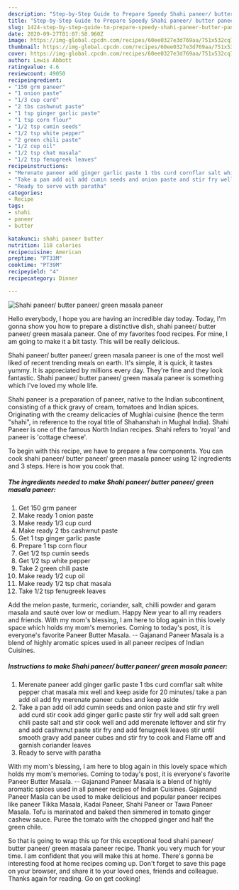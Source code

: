 ```yaml
---
description: "Step-by-Step Guide to Prepare Speedy Shahi paneer/ butter paneer/ green masala paneer"
title: "Step-by-Step Guide to Prepare Speedy Shahi paneer/ butter paneer/ green masala paneer"
slug: 1424-step-by-step-guide-to-prepare-speedy-shahi-paneer-butter-paneer-green-masala-paneer
date: 2020-09-27T01:07:50.960Z
image: https://img-global.cpcdn.com/recipes/60ee0327e3d769aa/751x532cq70/shahi-paneer-butter-paneer-green-masala-paneer-recipe-main-photo.jpg
thumbnail: https://img-global.cpcdn.com/recipes/60ee0327e3d769aa/751x532cq70/shahi-paneer-butter-paneer-green-masala-paneer-recipe-main-photo.jpg
cover: https://img-global.cpcdn.com/recipes/60ee0327e3d769aa/751x532cq70/shahi-paneer-butter-paneer-green-masala-paneer-recipe-main-photo.jpg
author: Lewis Abbott
ratingvalue: 4.6
reviewcount: 49050
recipeingredient:
- "150 grm paneer"
- "1 onion paste"
- "1/3 cup curd"
- "2 tbs cashwnut paste"
- "1 tsp ginger garlic paste"
- "1 tsp corn flour"
- "1/2 tsp cumin seeds"
- "1/2 tsp white pepper"
- "2 green chili paste"
- "1/2 cup oil"
- "1/2 tsp chat masala"
- "1/2 tsp fenugreek leaves"
recipeinstructions:
- "Merenate paneer add ginger garlic paste 1 tbs curd cornflar salt white pepper chat masala mix well and keep aside for 20 minutes/ take a pan add oil add fry merenate paneer cubes and keep aside"
- "Take a pan add oil add cumin seeds and onion paste and stir fry well add curd stir cook add ginger garlic paste stir fry well add salt green chili paste salt and stir cook well and add merenate leftover and stir fry and add cashwnut paste stir fry and add fenugreek leaves stir until smooth gravy add paneer cubes and stir fry to cook and Flame off and garnish coriander leaves"
- "Ready to serve with paratha"
categories:
- Recipe
tags:
- shahi
- paneer
- butter

katakunci: shahi paneer butter 
nutrition: 118 calories
recipecuisine: American
preptime: "PT33M"
cooktime: "PT39M"
recipeyield: "4"
recipecategory: Dinner

---
```



![Shahi paneer/ butter paneer/ green masala paneer](https://img-global.cpcdn.com/recipes/60ee0327e3d769aa/751x532cq70/shahi-paneer-butter-paneer-green-masala-paneer-recipe-main-photo.jpg)

Hello everybody, I hope you are having an incredible day today. Today, I'm gonna show you how to prepare a distinctive dish, shahi paneer/ butter paneer/ green masala paneer. One of my favorites food recipes. For mine, I am going to make it a bit tasty. This will be really delicious.

Shahi paneer/ butter paneer/ green masala paneer is one of the most well liked of recent trending meals on earth. It's simple, it is quick, it tastes yummy. It is appreciated by millions every day. They're fine and they look fantastic. Shahi paneer/ butter paneer/ green masala paneer is something which I've loved my whole life.

Shahi paneer is a preparation of paneer, native to the Indian subcontinent, consisting of a thick gravy of cream, tomatoes and Indian spices. Originating with the creamy delicacies of Mughlai cuisine (hence the term &#34;shahi&#34;, in reference to the royal title of Shahanshah in Mughal India). Shahi Paneer is one of the famous North Indian recipes. Shahi refers to &#39;royal &#39;and paneer is &#39;cottage cheese&#39;.


To begin with this recipe, we have to prepare a few components. You can cook shahi paneer/ butter paneer/ green masala paneer using 12 ingredients and 3 steps. Here is how you cook that.

<!--inarticleads1-->

##### The ingredients needed to make Shahi paneer/ butter paneer/ green masala paneer:

1. Get 150 grm paneer
1. Make ready 1 onion paste
1. Make ready 1/3 cup curd
1. Make ready 2 tbs cashwnut paste
1. Get 1 tsp ginger garlic paste
1. Prepare 1 tsp corn flour
1. Get 1/2 tsp cumin seeds
1. Get 1/2 tsp white pepper
1. Take 2 green chili paste
1. Make ready 1/2 cup oil
1. Make ready 1/2 tsp chat masala
1. Take 1/2 tsp fenugreek leaves


Add the melon paste, turmeric, coriander, salt, chilli powder and garam masala and sauté over low or medium. Happy New year to all my readers and friends. With my mom&#39;s blessing, I am here to blog again in this lovely space which holds my mom&#39;s memories. Coming to today&#39;s post, it is everyone&#39;s favorite Paneer Butter Masala. ··· Gajanand Paneer Masala is a blend of highly aromatic spices used in all paneer recipes of Indian Cuisines. 

<!--inarticleads2-->

##### Instructions to make Shahi paneer/ butter paneer/ green masala paneer:

1. Merenate paneer add ginger garlic paste 1 tbs curd cornflar salt white pepper chat masala mix well and keep aside for 20 minutes/ take a pan add oil add fry merenate paneer cubes and keep aside
1. Take a pan add oil add cumin seeds and onion paste and stir fry well add curd stir cook add ginger garlic paste stir fry well add salt green chili paste salt and stir cook well and add merenate leftover and stir fry and add cashwnut paste stir fry and add fenugreek leaves stir until smooth gravy add paneer cubes and stir fry to cook and Flame off and garnish coriander leaves
1. Ready to serve with paratha


With my mom&#39;s blessing, I am here to blog again in this lovely space which holds my mom&#39;s memories. Coming to today&#39;s post, it is everyone&#39;s favorite Paneer Butter Masala. ··· Gajanand Paneer Masala is a blend of highly aromatic spices used in all paneer recipes of Indian Cuisines. Gajanand Paneer Masla can be used to make delicious and popular paneer recipes like paneer Tikka Masala, Kadai Paneer, Shahi Paneer or Tawa Paneer Masala. Tofu is marinated and baked then simmered in tomato ginger cashew sauce. Puree the tomato with the chopped ginger and half the green chile. 

So that is going to wrap this up for this exceptional food shahi paneer/ butter paneer/ green masala paneer recipe. Thank you very much for your time. I am confident that you will make this at home. There's gonna be interesting food at home recipes coming up. Don't forget to save this page on your browser, and share it to your loved ones, friends and colleague. Thanks again for reading. Go on get cooking!
